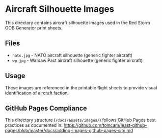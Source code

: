 # Aircraft Silhouette Images

This directory contains aircraft silhouette images used in the Red Storm OOB Generator print sheets.

## Files
- `nato.jpg` - NATO aircraft silhouette (generic fighter aircraft)
- `wp.jpg` - Warsaw Pact aircraft silhouette (generic fighter aircraft)

## Usage
These images are referenced in the printable flight sheets to provide visual identification of aircraft faction.

## GitHub Pages Compliance
This directory structure (`/docs/assets/images/`) follows GitHub Pages best practices as documented in:
https://github.com/tomcam/least-github-pages/blob/master/docs/adding-images-github-pages-site.md